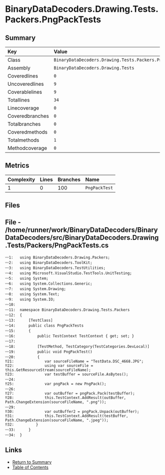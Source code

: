 ﻿# BinaryDataDecoders.Drawing.Tests.Packers.PngPackTests

## Summary

| Key             | Value                                                   |
| :-------------- | :------------------------------------------------------ |
| Class           | `BinaryDataDecoders.Drawing.Tests.Packers.PngPackTests` |
| Assembly        | `BinaryDataDecoders.Drawing.Tests`                      |
| Coveredlines    | `0`                                                     |
| Uncoveredlines  | `9`                                                     |
| Coverablelines  | `9`                                                     |
| Totallines      | `34`                                                    |
| Linecoverage    | `0`                                                     |
| Coveredbranches | `0`                                                     |
| Totalbranches   | `0`                                                     |
| Coveredmethods  | `0`                                                     |
| Totalmethods    | `1`                                                     |
| Methodcoverage  | `0`                                                     |

## Metrics

| Complexity | Lines | Branches | Name          |
| :--------- | :---- | :------- | :------------ |
| 1          | 0     | 100      | `PngPackTest` |

## Files

## File - /home/runner/work/BinaryDataDecoders/BinaryDataDecoders/src/BinaryDataDecoders.Drawing.Tests/Packers/PngPackTests.cs

```CSharp
〰1:   using BinaryDataDecoders.Drawing.Packers;
〰2:   using BinaryDataDecoders.ToolKit;
〰3:   using BinaryDataDecoders.TestUtilities;
〰4:   using Microsoft.VisualStudio.TestTools.UnitTesting;
〰5:   using System;
〰6:   using System.Collections.Generic;
〰7:   using System.Drawing;
〰8:   using System.Text;
〰9:   using System.IO;
〰10:  
〰11:  namespace BinaryDataDecoders.Drawing.Tests.Packers
〰12:  {
〰13:      [TestClass]
〰14:      public class PngPackTests
〰15:      {
〰16:          public TestContext TestContext { get; set; }
〰17:  
〰18:          [TestMethod, TestCategory(TestCategories.DevLocal)]
〰19:          public void PngPackTest()
〰20:          {
‼21:              var sourceFileName = "TestData.DSC_4668.JPG";
‼22:              using var sourceFile = this.GetResourceStream(sourceFileName);
‼23:              var testBuffer = sourceFile.AsBytes();
〰24:  
‼25:              var pngPack = new PngPack();
〰26:  
‼27:              var outBuffer = pngPack.Pack(testBuffer);
‼28:              this.TestContext.AddResult(outBuffer, Path.ChangeExtension(sourceFileName, ".png"));
〰29:  
‼30:              var outBuffer2 = pngPack.Unpack(outBuffer);
‼31:              this.TestContext.AddResult(testBuffer, Path.ChangeExtension(sourceFileName, ".jpeg"));
‼32:          }
〰33:      }
〰34:  }
```

## Links

* [Return to Summary](Summary.md)
* [Table of Contents](../TOC.md)

